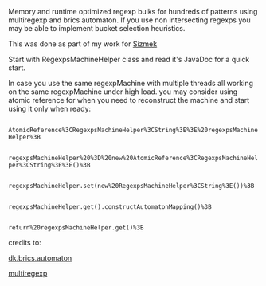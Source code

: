 
Memory and runtime optimized regexp bulks for hundreds of patterns using multiregexp and brics automaton.
If you use non intersecting regexps you may be able to implement bucket selection heuristics.

This was done as part of my work for
<a href="http://www.sizmek.com/">Sizmek</a>

Start with RegexpsMachineHelper<V> class and read it's JavaDoc for a quick start.

In case you use the same regexpMachine with multiple threads all working on the same regexpMachine
under high load. you may consider using atomic reference for when you need to reconstruct the machine
and start using it only when ready:

<p>
<code>
AtomicReference%3CRegexpsMachineHelper%3CString%3E%3E%20regexpsMachineHelper%3B
</code>
</p>

<p>
<code>
regexpsMachineHelper%20%3D%20new%20AtomicReference%3CRegexpsMachineHelper%3CString%3E%3E()%3B
</code>
</p>

<p>
<code>
regexpsMachineHelper.set(new%20RegexpsMachineHelper%3CString%3E())%3B
</code>
</p>

<p>
<code>
regexpsMachineHelper.get().constructAutomatonMapping()%3B
</code>
</p>

<p>
<code>
return%20regexpsMachineHelper.get()%3B
</code>
</p>

credits to:

<a href="http://www.brics.dk/automaton/">dk.brics.automaton</a>

<a href="https://github.com/fulmicoton/multiregexp">multiregexp</a>
